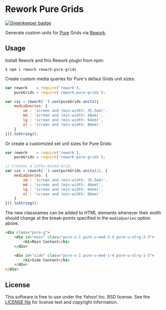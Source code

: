 Rework Pure Grids
=================

[![Greenkeeper badge](https://badges.greenkeeper.io/yahoo/rework-pure-grids.svg)](https://greenkeeper.io/)

Generate custom units for [Pure][] Grids via [Rework][].


[Pure]: http://purecss.io/
[Rework]: https://github.com/visionmedia/rework


Usage
-----

Install Rework and this Rework plugin from npm:

```shell
$ npm i rework rework-pure-grids
```

Create custom media queries for Pure's defaut Grids unit sizes:

```js
var rework    = require('rework'),
    pureGrids = require('rework-pure-grids');

var css = rework('').use(pureGrids.units({
    mediaQueries: {
        sm : 'screen and (min-width: 35.5em)',
        md : 'screen and (min-width: 48em)',
        lg : 'screen and (min-width: 64em)',
        xl : 'screen and (min-width: 80em)'
    }
})).toString();
```

Or create a customized set unit sizes for Pure Grids:

```js
var rework    = require('rework'),
    pureGrids = require('rework-pure-grids');

// Creates a 12ths-based Grid.
var css = rework('').use(pureGrids.units(12, {
    mediaQueries: {
        sm : 'screen and (min-width: 35.5em)',
        md : 'screen and (min-width: 48em)',
        lg : 'screen and (min-width: 64em)',
        xl : 'screen and (min-width: 80em)'
    }
})).toString();
```

The new classnames can be added to HTML elements whenever their width should
change at the break-points specified in the `mediaQueries` option above.

```html
<div class="pure-g">
    <div id="main" class="pure-u-1 pure-u-med-3-4 pure-u-xlrg-2-3">
        <h1>Main Content</h1>
    </div>

    <div id="side" class="pure-u-1 pure-u-med-1-4 pure-u-xlrg-1-3">
        <h1>Side Content</h1>
    </div>
</div>
```


License
-------

This software is free to use under the Yahoo! Inc. BSD license.
See the [LICENSE file][] for license text and copyright information.


[LICENSE file]: https://github.com/yahoo/rework-pure-grids/blob/master/LICENSE
